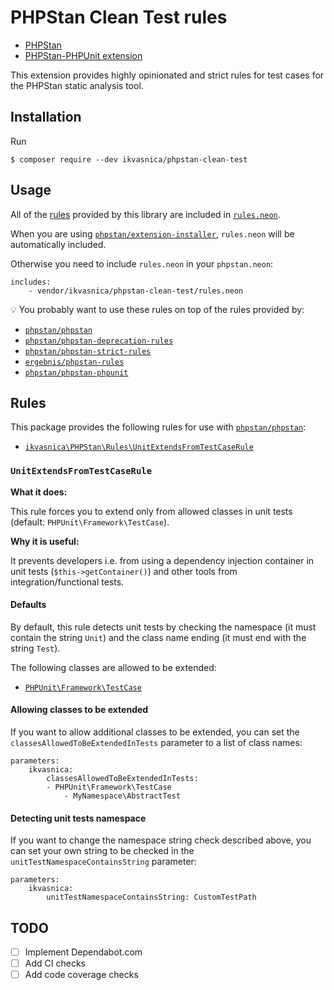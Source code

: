 # PHPStan Clean Test rules

- [PHPStan](https://github.com/phpstan/phpstan)
- [PHPStan-PHPUnit extension](https://github.com/phpstan/phpstan-phpunit)

This extension provides highly opinionated and strict rules for test cases for the PHPStan static analysis tool.

## Installation

Run

```
$ composer require --dev ikvasnica/phpstan-clean-test
```

## Usage

All of the [rules](https://github.com/ikvasnica/phpstan-clean-test#rules) provided by this library are included in [`rules.neon`](rules.neon).

When you are using [`phpstan/extension-installer`](https://github.com/phpstan/extension-installer), `rules.neon` will be automatically included.

Otherwise you need to include `rules.neon` in your `phpstan.neon`:

```neon
includes:
	- vendor/ikvasnica/phpstan-clean-test/rules.neon
```

:bulb: You probably want to use these rules on top of the rules provided by:

* [`phpstan/phpstan`](https://github.com/phpstan/phpstan)
* [`phpstan/phpstan-deprecation-rules`](https://github.com/phpstan/phpstan-deprecation-rules)
* [`phpstan/phpstan-strict-rules`](https://github.com/phpstan/phpstan-strict-rules)
* [`ergebnis/phpstan-rules`](https://github.com/ergebnis/phpstan-rules)
* [`phpstan/phpstan-phpunit`](https://github.com/phpstan/phpstan-phpunit)

## Rules

This package provides the following rules for use with [`phpstan/phpstan`](https://github.com/phpstan/phpstan):

* [`ikvasnica\PHPStan\Rules\UnitExtendsFromTestCaseRule`](#unitextendsfromtestcaserule)

### `UnitExtendsFromTestCaseRule`

**What it does:**

This rule forces you to extend only from allowed classes in unit tests (default: `PHPUnit\Framework\TestCase`).

**Why it is useful:**

It prevents developers i.e. from using a dependency injection container in unit tests (`$this->getContainer()`) and other tools from integration/functional tests.

#### Defaults

By default, this rule detects unit tests by checking the namespace (it must contain the string `Unit`) and the class name ending (it must end with the string `Test`).

The following classes are allowed to be extended:

* [`PHPUnit\Framework\TestCase`](https://github.com/sebastianbergmann/phpunit/blob/7.5.2/src/Framework/TestCase.php)


#### Allowing classes to be extended

If you want to allow additional classes to be extended, you can set the `classesAllowedToBeExtendedInTests` parameter to a list of class names:

```neon
parameters:
    ikvasnica:
        classesAllowedToBeExtendedInTests:
	    - PHPUnit\Framework\TestCase
            - MyNamespace\AbstractTest
```

#### Detecting unit tests namespace
If you want to change the namespace string check described above, you can set your own string to be checked in the `unitTestNamespaceContainsString` parameter:

```neon
parameters:
    ikvasnica:
        unitTestNamespaceContainsString: CustomTestPath
```

## TODO
- [ ] Implement Dependabot.com
- [ ] Add CI checks
- [ ] Add code coverage checks
